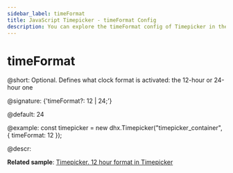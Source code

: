 ```yaml
---
sidebar_label: timeFormat
title: JavaScript Timepicker - timeFormat Config 
description: You can explore the timeFormat config of Timepicker in the documentation of the DHTMLX JavaScript UI library. Browse developer guides and API reference, try out code examples and live demos, and download a free 30-day evaluation version of DHTMLX Suite 7.
---
```


# timeFormat

@short: Optional. Defines what clock format is activated: the 12-hour or 24-hour one

@signature: {'timeFormat?: 12 | 24;'}

@default: 24

@example:
const timepicker = new dhx.Timepicker("timepicker_container", {
	timeFormat: 12
});

@descr:

**Related sample**: [Timepicker. 12 hour format in Timepicker](https://snippet.dhtmlx.com/u9ge1a4z)

[comment]: # (@related: timepicker/configuration.md#time-format timepicker/initialization.md#initialize-timepicker)
